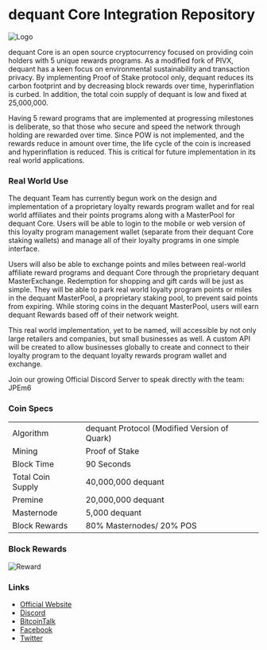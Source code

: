 dequant Core Integration Repository
=====================================
![Logo](http://dequant.online/images/logo.png)

dequant Core is an open source cryptocurrency focused on providing coin holders with 5 unique rewards programs. As a modified fork of PIVX, dequant has a keen focus on environmental sustainability and transaction privacy. By implementing Proof of Stake protocol only, dequant reduces its carbon footprint and by decreasing block rewards over time, hyperinflation is curbed. In addition, the total coin supply of dequant is low and fixed at 25,000,000.

Having 5 reward programs that are implemented at progressing milestones is deliberate, so that those who secure and speed the network through holding are rewarded over time. Since POW is not implemented, and the rewards reduce in amount over time, the life cycle of the coin is increased and hyperinflation is reduced. This is critical for future implementation in its real world applications.

### Real World Use
The dequant Team has currently begun work on the design and implementation of a proprietary loyalty rewards program wallet and for real world affiliates and their points programs along with a MasterPool for dequant Core. Users will be able to login to the mobile or web version of this loyalty program management wallet (separate from their dequant Core staking wallets) and manage all of their loyalty programs in one simple interface. 

Users will also be able to exchange points and miles between real-world affiliate reward programs and dequant Core through the proprietary dequant MasterExchange. Redemption for shopping and gift cards will be just as simple. They will be able to park real world loyalty program points or miles in the dequant MasterPool, a proprietary staking pool, to prevent said points from expiring. While storing coins in the dequant MasterPool, users will earn dequant Rewards based off of their network weight. 

This real world implementation, yet to be named, will accessible by not only large retailers and companies, but small businesses as well. A custom API will be created to allow businesses globally to create and connect to their loyalty program to the dequant loyalty rewards program wallet and exchange.

Join our growing Official Discord Server to speak directly with the team: JPEm6

### Coin Specs
<table>
<tr><td>Algorithm</td><td>dequant Protocol (Modified Version of Quark)</td></tr>
<tr><td>Mining</td><td>Proof of Stake</td></tr>
<tr><td>Block Time</td><td>90 Seconds</td></tr>
<tr><td>Total Coin Supply</td><td>40,000,000 dequant</td></tr>
<tr><td>Premine</td><td>20,000,000 dequant</td></tr>
<tr><td>Masternode</td><td>5,000 dequant</td></tr>
<tr><td>Block Rewards</td><td>80% Masternodes/ 20% POS</td></tr>



</table>

### Block Rewards

![Reward](http://dequant.online/img/Whitepaper1.0-10.png)


### Links
- [Official Website](https://www.dequant.online) 
- [Discord](https://discord.gg/RJPEm6)
- [BitcoinTalk](https://bitcointalk.org/)
- [Facebook](https://facebook.com/)
- [Twitter](https://twitter.com/)
